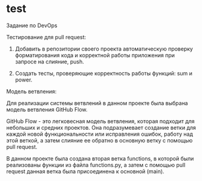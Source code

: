 # test
Задание по DevOps

Тестирование для pull request:

1) Добавить в репозитории своего проекта автоматическую проверку форматирования кода и корректной работы приложения при запросе на слияние, push.
  
2) Создать тесты, проверяющие корректность работы функций: sum и power.


Модель ветвления:

Для реализации системы ветвлений в данном проекте была выбрана модель ветвления GitHub Flow. 

GitHub Flow - это легковесная модель ветвления, которая подходит для небольших и средних проектов. Она подразумевает создание ветки для каждой новой функциональности или исправления ошибок, работу над этой веткой, а затем слияние ее обратно в основную ветку с помощью pull request.

В данном проекте была создана вторая ветка functions, в которой были реализованы функции из файла functions.py, а затем с помощью pull request данная ветка была присоединена к основной (main).

